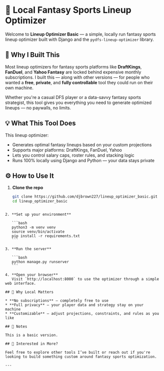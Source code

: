 # 🏈 Local Fantasy Sports Lineup Optimizer

Welcome to **Lineup Optimizer Basic** — a simple, locally run fantasy sports lineup optimizer built with Django and the `pydfs-lineup-optimizer` library.

## 🎯 Why I Built This

Most lineup optimizers for fantasy sports platforms like **DraftKings**, **FanDuel**, and **Yahoo Fantasy** are locked behind expensive monthly subscriptions. I built this — along with other versions — for people who wanted a **free**, **private**, and **fully controllable** tool they could run on their own machine.

Whether you're a casual DFS player or a data-savvy fantasy sports strategist, this tool gives you everything you need to generate optimized lineups — no paywalls, no limits.

## 💡 What This Tool Does

This lineup optimizer:

- Generates optimal fantasy lineups based on your custom projections
- Supports major platforms: DraftKings, FanDuel, Yahoo
- Lets you control salary caps, roster rules, and stacking logic
- Runs 100% locally using Django and Python — your data stays private

## ⚙️ How to Use It

1. **Clone the repo**
   ```bash
   git clone https://github.com/djbrown227/lineup_optimizer_basic.git
   cd lineup_optimizer_basic
````

2. **Set up your environment**

   ```bash
   python3 -m venv venv
   source venv/bin/activate
   pip install -r requirements.txt
   ```

3. **Run the server**

   ```bash
   python manage.py runserver
   ```

4. **Open your browser**
   Visit `http://localhost:8000` to use the optimizer through a simple web interface.

## 🔐 Why Local Matters

* **No subscriptions** – completely free to use
* **Full privacy** – your player data and strategy stay on your machine
* **Customizable** – adjust projections, constraints, and rules as you like

## 🚧 Notes

This is a basic version.

## 📌 Interested in More?

Feel free to explore other tools I’ve built or reach out if you're looking to build something custom around fantasy sports optimization.

---